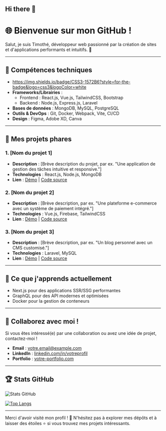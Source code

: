 ## Hi there 👋

# 🌐 Bienvenue sur mon GitHub !

Salut, je suis Timothé, développeur web passionné par la création de sites et d'applications performants et intuitifs. 🚀

---

## 🔧 Compétences techniques

- 	https://img.shields.io/badge/CSS3-1572B6?style=for-the-badge&logo=css3&logoColor=white
- **Frameworks/Librairies** :
  - Frontend : React.js, Vue.js, TailwindCSS, Bootstrap
  - Backend : Node.js, Express.js, Laravel
- **Bases de données** : MongoDB, MySQL, PostgreSQL
- **Outils & DevOps** : Git, Docker, Webpack, Vite, CI/CD
- **Design** : Figma, Adobe XD, Canva

---

## 📂 Mes projets phares

### 1. **[Nom du projet 1]**
   - **Description** : [Brève description du projet, par ex. "Une application de gestion des tâches intuitive et responsive."]
   - **Technologies** : React.js, Node.js, MongoDB
   - **Lien** : [Démo](https://exemple.com) | [Code source](https://github.com/utilisateur/projet1)

### 2. **[Nom du projet 2]**
   - **Description** : [Brève description, par ex. "Une plateforme e-commerce avec un système de paiement intégré."]
   - **Technologies** : Vue.js, Firebase, TailwindCSS
   - **Lien** : [Démo](https://exemple.com) | [Code source](https://github.com/utilisateur/projet2)

### 3. **[Nom du projet 3]**
   - **Description** : [Brève description, par ex. "Un blog personnel avec un CMS customisé."]
   - **Technologies** : Laravel, MySQL
   - **Lien** : [Démo](https://exemple.com) | [Code source](https://github.com/utilisateur/projet3)

---

## 🌱 Ce que j'apprends actuellement

- Next.js pour des applications SSR/SSG performantes
- GraphQL pour des API modernes et optimisées
- Docker pour la gestion de conteneurs

---

## 🤝 Collaborez avec moi !

Si vous êtes intéressé(e) par une collaboration ou avez une idée de projet, contactez-moi !

- **Email** : [votre.email@example.com](mailto:votre.email@example.com)
- **LinkedIn** : [linkedin.com/in/votreprofil](https://linkedin.com/in/votreprofil)
- **Portfolio** : [votre-portfolio.com](https://votre-portfolio.com)

---

## 🏆 Stats GitHub

![Stats GitHub](https://github-readme-stats.vercel.app/api?username=FarCodeFR&show_icons=true&theme=radical)

[![Top Langs](https://github-readme-stats.vercel.app/api/top-langs/?username=FarCodeFR&layout=compact)](https://github.com/anuraghazra/github-readme-stats)

---

Merci d'avoir visité mon profil ! 🌟 N'hésitez pas à explorer mes dépôts et à laisser des étoiles ⭐ si vous trouvez mes projets intéressants.
